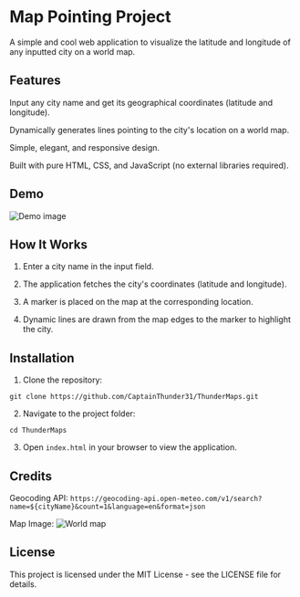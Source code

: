 # Map Pointing Project

A simple and cool web application to visualize the latitude and longitude of any inputted city on a world map.

## Features

Input any city name and get its geographical coordinates (latitude and longitude).

Dynamically generates lines pointing to the city's location on a world map.

Simple, elegant, and responsive design.

Built with pure HTML, CSS, and JavaScript (no external libraries required).


## Demo

 
 ![Demo image](https://i.ibb.co/0XHxs7F/Screenshot-2024-12-19-11-35-47-18-f9a7afa717ced9e1fc9be9833291031a.jpg)

## How It Works

1. Enter a city name in the input field.


2. The application fetches the city's coordinates (latitude and longitude).


3. A marker is placed on the map at the corresponding location.


4. Dynamic lines are drawn from the map edges to the marker to highlight the city.



## Installation

1. Clone the repository:

`git clone https://github.com/CaptainThunder31/ThunderMaps.git`


2. Navigate to the project folder:

`cd ThunderMaps`


3. Open `index.html` in your browser to view the application.


## Credits

Geocoding API: `https://geocoding-api.open-meteo.com/v1/search?name=${cityName}&count=1&language=en&format=json`

Map Image:
![World map](https://www.3develop.nl/blog/wp-content/uploads/2017/04/wereldkaart-eurocentrisch-1.jpg)

## License

This project is licensed under the MIT License - see the LICENSE file for details.

